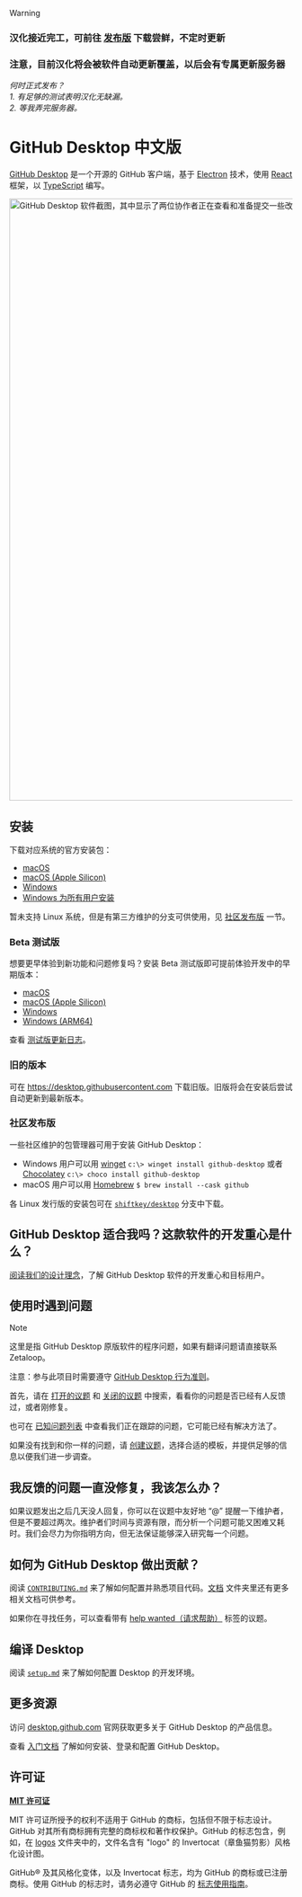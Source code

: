 > [!WARNING]
> ### 汉化接近完工，可前往 [发布版](https://github.com/zetaloop/Desktop/releases) 下载尝鲜，不定时更新
> ### 注意，目前汉化将会被软件自动更新覆盖，以后会有专属更新服务器
> <i>何时正式发布？<br>1. 有足够的测试表明汉化无缺漏。<br>2. 等我弄完服务器。</i>
# GitHub Desktop 中文版

[GitHub Desktop](https://desktop.github.com/) 是一个开源的 GitHub 客户端，基于 [Electron](https://www.electronjs.org/) 技术，使用 [React](https://reactjs.org/) 框架，以 [TypeScript](https://www.typescriptlang.org) 编写。

<picture>
  <source
    srcset="https://user-images.githubusercontent.com/634063/202742848-63fa1488-6254-49b5-af7c-96a6b50ea8af.png"
    media="(prefers-color-scheme: dark)"
  />
  <img
    width="1072"
    src="https://user-images.githubusercontent.com/634063/202742985-bb3b3b94-8aca-404a-8d8a-fd6a6f030672.png"
    alt="GitHub Desktop 软件截图，其中显示了两位协作者正在查看和准备提交一些改动"
  />
</picture>

## 安装

下载对应系统的官方安装包：

 - [macOS](https://central.github.com/deployments/desktop/desktop/latest/darwin)
 - [macOS (Apple Silicon)](https://central.github.com/deployments/desktop/desktop/latest/darwin-arm64)
 - [Windows](https://central.github.com/deployments/desktop/desktop/latest/win32)
 - [Windows 为所有用户安装](https://central.github.com/deployments/desktop/desktop/latest/win32?format=msi)

暂未支持 Linux 系统，但是有第三方维护的分支可供使用，见 [社区发布版](https://github.com/zetaloop/Desktop#社区发布版) 一节。

### Beta 测试版

想要更早体验到新功能和问题修复吗？安装 Beta 测试版即可提前体验开发中的早期版本：

 - [macOS](https://central.github.com/deployments/desktop/desktop/latest/darwin?env=beta)
 - [macOS (Apple Silicon)](https://central.github.com/deployments/desktop/desktop/latest/darwin-arm64?env=beta)
 - [Windows](https://central.github.com/deployments/desktop/desktop/latest/win32?env=beta)
 - [Windows (ARM64)](https://central.github.com/deployments/desktop/desktop/latest/win32-arm64?env=beta)

查看 [测试版更新日志](https://desktop.github.com/release-notes/?env=beta)。

### 旧的版本
可在 https://desktop.githubusercontent.com 下载旧版。旧版将会在安装后尝试自动更新到最新版本。

### 社区发布版

一些社区维护的包管理器可用于安装 GitHub Desktop：
 - Windows 用户可以用 [winget](https://docs.microsoft.com/en-us/windows/package-manager/winget/) `c:\> winget install github-desktop` 或者 [Chocolatey](https://chocolatey.org/) `c:\> choco install github-desktop`
 - macOS 用户可以用 [Homebrew](https://brew.sh/) `$ brew install --cask github`

各 Linux 发行版的安装包可在 [`shiftkey/desktop`](https://github.com/shiftkey/desktop) 分支中下载。

## GitHub Desktop 适合我吗？这款软件的开发重心是什么？

[阅读我们的设计理念](https://github.com/zetaloop/Desktop/blob/development/docs/process/what-is-desktop.md)，了解 GitHub Desktop 软件的开发重心和目标用户。

## 使用时遇到问题

> [!NOTE]
> 这里是指 GitHub Desktop 原版软件的程序问题，如果有翻译问题请直接联系 Zetaloop。

注意：参与此项目时需要遵守 [GitHub Desktop 行为准则](https://github.com/desktop/desktop/blob/development/CODE_OF_CONDUCT.md)。

首先，请在 [打开的议题](https://github.com/desktop/desktop/issues?q=is%3Aopen) 和 [关闭的议题](https://github.com/desktop/desktop/issues?q=is%3Aclosed) 中搜索，看看你的问题是否已经有人反馈过，或者刚修复。

也可在 [已知问题列表](https://github.com/desktop/desktop/blob/development/docs/known-issues.md) 中查看我们正在跟踪的问题，它可能已经有解决方法了。

如果没有找到和你一样的问题，请 [创建议题](https://github.com/desktop/desktop/issues/new/choose)，选择合适的模板，并提供足够的信息以便我们进一步调查。

## 我反馈的问题一直没修复，我该怎么办？

如果议题发出之后几天没人回复，你可以在议题中友好地 “@” 提醒一下维护者，但是不要超过两次。维护者们时间与资源有限，而分析一个问题可能又困难又耗时。我们会尽力为你指明方向，但无法保证能够深入研究每一个问题。

## 如何为 GitHub Desktop 做出贡献？

阅读 [`CONTRIBUTING.md`](./.github/CONTRIBUTING.md) 来了解如何配置并熟悉项目代码。[文档](docs/) 文件夹里还有更多相关文档可供参考。

如果你在寻找任务，可以查看带有 [help wanted（请求帮助）](https://github.com/desktop/desktop/issues?q=is%3Aissue+is%3Aopen+label%3A%22help%20wanted%22) 标签的议题。

## 编译 Desktop

阅读 [`setup.md`](./docs/contributing/setup.md) 来了解如何配置 Desktop 的开发环境。

## 更多资源

访问 [desktop.github.com](https://desktop.github.com) 官网获取更多关于 GitHub Desktop 的产品信息。

查看 [入门文档](https://docs.github.com/zh-cn/desktop/overview/getting-started-with-github-desktop) 了解如何安装、登录和配置 GitHub Desktop。

## 许可证

**[MIT 许可证](LICENSE)**

MIT 许可证所授予的权利不适用于 GitHub 的商标，包括但不限于标志设计。GitHub 对其所有商标拥有完整的商标权和著作权保护。GitHub 的标志包含，例如，在 [logos](app/static/logos) 文件夹中的，文件名含有 "logo" 的 Invertocat（章鱼猫剪影）风格化设计图。

GitHub® 及其风格化变体，以及 Invertocat 标志，均为 GitHub 的商标或已注册商标。使用 GitHub 的标志时，请务必遵守 GitHub 的 [标志使用指南](https://github.com/logos)。
